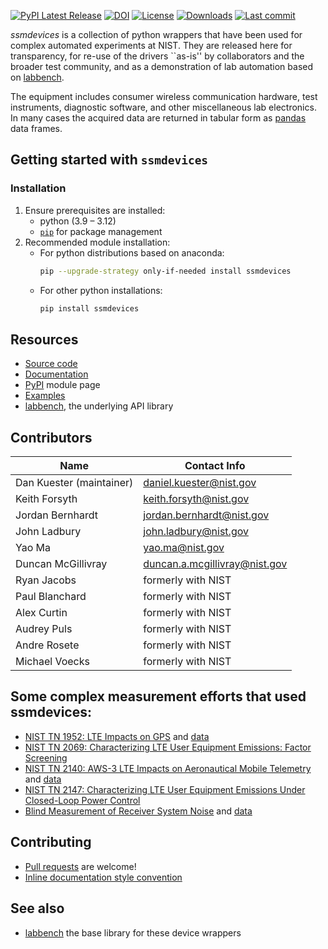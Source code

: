 [![PyPI Latest Release](https://img.shields.io/pypi/v/ssmdevices.svg)](https://pypi.org/project/ssmdevices/)
[![DOI](https://zenodo.org/badge/DOI/10.18434/M32122.svg)](https://doi.org/10.18434/M32122)
[![License](https://img.shields.io/badge/license-NIST-brightgreen)](https://github.com/usnistgov/ssmdevices/blob/master/LICENSE.md)
[![Downloads](https://static.pepy.tech/badge/ssmdevices)](https://pepy.tech/project/ssmdevices)
[![Last commit](https://img.shields.io/github/last-commit/usnistgov/ssmdevices)](https://pypi.org/project/ssmdevices/)

*ssmdevices* is a collection of python wrappers that have been used for complex automated experiments at NIST. They are released here for transparency, for re-use of the drivers ``as-is'' by collaborators and the broader test community, and as a demonstration of lab automation based on [labbench](https://github.com/usnistgov/labbench).

The equipment includes consumer wireless communication hardware, test instruments, diagnostic software, and other miscellaneous lab electronics.
In many cases the acquired data are returned in tabular form as [pandas](http://pandas.pydata.org/) data frames.

## Getting started with `ssmdevices`
### Installation
1. Ensure prerequisites are installed:
    * python (3.9 – 3.12)
    * [`pip`](https://pypi.org/project/pip/) for package management
2. Recommended module installation:
    * For python distributions based on anaconda:
      ```sh
      pip --upgrade-strategy only-if-needed install ssmdevices
      ```
    * For other python installations:
      ```sh
      pip install ssmdevices
      ```

<!-- _Note: Certain commercial equipment, instruments, and software are identified here in order to help specify experimental procedures.  Such identification is not intended to imply recommendation or endorsement of any product or service by NIST, nor is it intended to imply that the materials or equipment identified are necessarily the best available for the purpose._ -->

## Resources
* [Source code](http://github.com/usnistgov/ssmdevices)
* [Documentation](http://pages.nist.gov/ssmdevices)
* [PyPI](https://pypi.org/project/labbench/) module page
* [Examples](https://github.com/usnistgov/ssmdevices/tree/main/examples)
* [labbench](https://github.com/usnistgov/labbench), the underlying API library

## Contributors
| Name  |  Contact Info |
|---|---|
| Dan Kuester (maintainer)  |  <daniel.kuester@nist.gov> |
| Keith Forsyth  | <keith.forsyth@nist.gov>  |
| Jordan Bernhardt  | <jordan.bernhardt@nist.gov>  |
| John Ladbury | <john.ladbury@nist.gov> |
| Yao Ma | <yao.ma@nist.gov> |
| Duncan McGillivray  | <duncan.a.mcgillivray@nist.gov>  |
| Ryan Jacobs | formerly with NIST |
| Paul Blanchard | formerly with NIST |
| Alex Curtin | formerly with NIST |
| Audrey Puls | formerly with NIST |
| Andre Rosete        | formerly with NIST |
| Michael Voecks | formerly with NIST |


## Some complex measurement efforts that used ssmdevices:
  * [NIST TN 1952: LTE Impacts on GPS](https://nvlpubs.nist.gov/nistpubs/TechnicalNotes/NIST.TN.1952.pdf) and [data](https://data.nist.gov/od/id/mds2-2186)
  * [NIST TN 2069: Characterizing LTE User Equipment Emissions: Factor Screening](https://doi.org/10.6028/NIST.TN.2069)
  * [NIST TN 2140: AWS-3 LTE Impacts on Aeronautical Mobile Telemetry](https://nvlpubs.nist.gov/nistpubs/TechnicalNotes/NIST.TN.2140.pdf) and [data](https://data.nist.gov/od/id/mds2-2279)
  * [NIST TN 2147: Characterizing LTE User Equipment Emissions Under Closed-Loop Power Control](https://nvlpubs.nist.gov/nistpubs/TechnicalNotes/NIST.TN.2147.pdf)
  * [Blind Measurement of Receiver System Noise](https://www.nist.gov/publications/blind-measurement-receiver-system-noise) and [data](https://data.nist.gov/pdr/lps/ark:/88434/mds2-2121)

## Contributing
* [Pull requests](https://github.com/usnistgov/ssmdevices/pulls) are welcome!
* [Inline documentation style convention](https://google.github.io/styleguide/pyguide.html#s3.8-comments-and-docstrings)

## See also
* [labbench](https://github.com/usnistgov/labbench) the base library for these device wrappers

